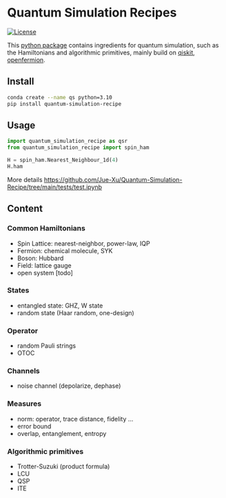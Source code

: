 # Quantum Simulation Recipes
<!-- ![Figure](./figs/idea.png) -->
[![License](https://img.shields.io/github/license/qiskit-community/qiskit-algorithms.svg?style=popout-square)](https://opensource.org/licenses/Apache-2.0)

This [python package](https://pypi.org/project/quantum-simulation-recipe/) contains ingredients for quantum simulation, such as the Hamiltonians and algorithmic primitives, mainly build on [qiskit](https://www.ibm.com/quantum/qiskit), [openfermion](https://github.com/quantumlib/OpenFermion).

##  Install
```bash
conda create --name qs python=3.10 
pip install quantum-simulation-recipe
```

## Usage
```python
import quantum_simulation_recipe as qsr
from quantum_simulation_recipe import spin_ham

H = spin_ham.Nearest_Neighbour_1d(4)
H.ham
```
More details
https://github.com/Jue-Xu/Quantum-Simulation-Recipe/tree/main/tests/test.ipynb

## Content
### Common Hamiltonians
- Spin Lattice: nearest-neighbor, power-law, IQP
- Fermion: chemical molecule, SYK
- Boson: Hubbard
- Field: lattice gauge
- open system [todo]

### States
- entangled state: GHZ, W state
- random state (Haar random, one-design)

### Operator
- random Pauli strings
- OTOC

### Channels
- noise channel (depolarize, dephase)

### Measures 
- norm: operator, trace distance, fidelity ...
- error bound
- overlap, entanglement, entropy

### Algorithmic primitives
- Trotter-Suzuki (product formula)
- LCU
- QSP
- ITE

